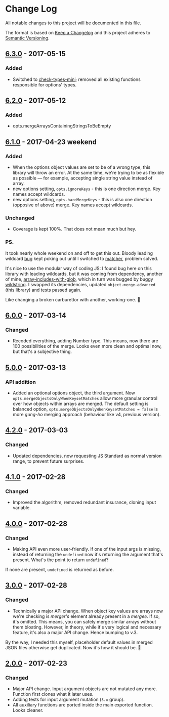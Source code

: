# Change Log
All notable changes to this project will be documented in this file.

The format is based on [Keep a Changelog](http://keepachangelog.com/)
and this project adheres to [Semantic Versioning](http://semver.org/).

## [6.3.0] - 2017-05-15
### Added
- Switched to [check-types-mini](https://www.npmjs.com/package/check-types-mini); removed all existing functions responsible for options' types.

## [6.2.0] - 2017-05-12
### Added
- opts.mergeArraysContainingStringsToBeEmpty

## [6.1.0] - 2017-04-23 weekend
### Added
- When the options object values are set to be of a wrong type, this library will throw an error. At the same time, we're trying to be as flexible as possible — for example, accepting single string value instead of array.
- new options setting, `opts.ignoreKeys` - this is one direction merge. Key names accept wildcards.
- new options setting, `opts.hardMergeKeys` - this is also one direction (opposive of above) merge. Key names accept wildcards.
### Unchanged
- Coverage is kept 100%. That does not mean much but hey.

### PS.
It took nearly whole weekend on and off to get this out. Bloody leading wildcard [bug](https://github.com/deltreey/wildstring/issues/2) kept poking out until I switched to [matcher](https://www.npmjs.com/package/matcher), problem solved.

It's nice to use the modular way of coding JS: I found bug here on this library with leading wildcards, but it was coming from dependency, another of mine, [array-includes-with-glob](https://github.com/code-and-send/array-includes-with-glob), which in turn was bugged by buggy [wildstring](https://github.com/deltreey/wildstring). I swapped its dependencies, updated `object-merge-advanced` (this library) and tests passed again.

Like changing a broken carburettor with another, working-one. 🎉

## [6.0.0] - 2017-03-14
### Changed
- Recoded everything, adding Number type. This means, now there are 100 possibilities of the merge. Looks even more clean and optimal now, but that's a subjective thing.

## [5.0.0] - 2017-03-13
### API addition
- Added an optional options object, the third argument. Now `opts.mergeObjectsOnlyWhenKeysetMatches` allow more granular control over how objects within arrays are merged. The default setting is balanced option, `opts.mergeObjectsOnlyWhenKeysetMatches = false` is more _gung-ho_ merging approach (behaviour like v4, previous version).

## [4.2.0] - 2017-03-03
### Changed
- Updated dependencies, now requesting JS Standard as normal version range, to prevent future surprises.

## [4.1.0] - 2017-02-28
### Changed
- Improved the algorithm, removed redundant insurance, cloning input variable.

## [4.0.0] - 2017-02-28
### Changed
- Making API even more user-friendly. If one of the input args is missing, instead of returning the `undefined` now it's returning the argument that's present. What's the point to return `undefined`?

If none are present, `undefined` is returned as before.

## [3.0.0] - 2017-02-28
### Changed
- Technically a major API change. When object key values are arrays now we're checking is _merger's_ element already present in a _mergee_. If so, it's omitted. This means, you can safely merge similar arrays without them bloating. However, in theory, while it's very logical and necessary feature, it's also a major API change. Hence bumping to v.3.

By the way, I needed this myself, placeholder default values in merged JSON files otherwise get duplicated. Now it's how it should be. 🍺

## [2.0.0] - 2017-02-23
### Changed
- Major API change. Input argument objects are not mutated any more. Function first clones what it later uses.
- Adding tests for input argument mutation (`3.x` group).
- All auxiliary functions are ported inside the main exported function. Looks cleaner.

[2.0.0]: https://github.com/code-and-send/object-merge-advanced/compare/v1.6.0...v2.0.0
[3.0.0]: https://github.com/code-and-send/object-merge-advanced/compare/v2.0.0...v3.0.0
[4.0.0]: https://github.com/code-and-send/object-merge-advanced/compare/v3.0.0...v4.0.0
[4.1.0]: https://github.com/code-and-send/object-merge-advanced/compare/v4.0.0...v4.1.0
[4.2.0]: https://github.com/code-and-send/object-merge-advanced/compare/v4.1.0...v4.2.0
[5.0.0]: https://github.com/code-and-send/object-merge-advanced/compare/v4.2.0...v5.0.0
[6.0.0]: https://github.com/code-and-send/object-merge-advanced/compare/v5.0.0...v6.0.0
[6.1.0]: https://github.com/code-and-send/object-merge-advanced/compare/v6.0.0...v6.1.0
[6.2.0]: https://github.com/code-and-send/object-merge-advanced/compare/v6.1.0...v6.2.0
[6.3.0]: https://github.com/code-and-send/object-merge-advanced/compare/v6.2.0...v6.3.0
